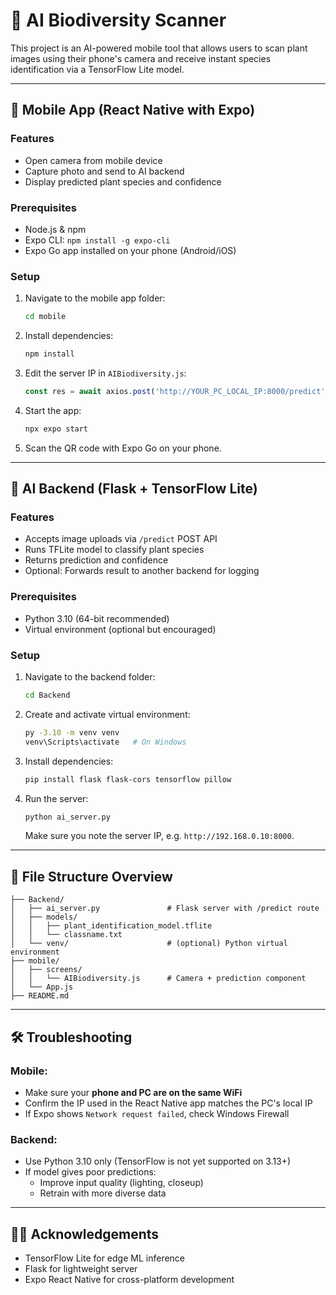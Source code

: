 # 🌿 AI Biodiversity Scanner

This project is an AI-powered mobile tool that allows users to scan plant images using their phone's camera and receive instant species identification via a TensorFlow Lite model.

---

## 📱 Mobile App (React Native with Expo)

### Features
- Open camera from mobile device
- Capture photo and send to AI backend
- Display predicted plant species and confidence

### Prerequisites
- Node.js & npm
- Expo CLI: `npm install -g expo-cli`
- Expo Go app installed on your phone (Android/iOS)

### Setup

1. Navigate to the mobile app folder:

   ```bash
   cd mobile
   ```

2. Install dependencies:

   ```bash
   npm install
   ```

3. Edit the server IP in `AIBiodiversity.js`:

   ```js
   const res = await axios.post('http://YOUR_PC_LOCAL_IP:8000/predict', formData, {
   ```

4. Start the app:

   ```bash
   npx expo start
   ```

5. Scan the QR code with Expo Go on your phone.

---

## 🧠 AI Backend (Flask + TensorFlow Lite)

### Features
- Accepts image uploads via `/predict` POST API
- Runs TFLite model to classify plant species
- Returns prediction and confidence
- Optional: Forwards result to another backend for logging

### Prerequisites
- Python 3.10 (64-bit recommended)
- Virtual environment (optional but encouraged)

### Setup

1. Navigate to the backend folder:

   ```bash
   cd Backend
   ```

2. Create and activate virtual environment:

   ```bash
   py -3.10 -m venv venv
   venv\Scripts\activate   # On Windows
   ```

3. Install dependencies:

   ```bash
   pip install flask flask-cors tensorflow pillow
   ```

4. Run the server:

   ```bash
   python ai_server.py
   ```

   Make sure you note the server IP, e.g. `http://192.168.0.10:8000`.

---

## 📁 File Structure Overview

```
├── Backend/
│   ├── ai_server.py               # Flask server with /predict route
│   ├── models/
│   │   ├── plant_identification_model.tflite
│   │   └── classname.txt
│   └── venv/                      # (optional) Python virtual environment
├── mobile/
│   ├── screens/
│   │   └── AIBiodiversity.js      # Camera + prediction component
│   └── App.js
├── README.md
```

---

## 🛠 Troubleshooting

### Mobile:
- Make sure your **phone and PC are on the same WiFi**
- Confirm the IP used in the React Native app matches the PC's local IP
- If Expo shows `Network request failed`, check Windows Firewall

### Backend:
- Use Python 3.10 only (TensorFlow is not yet supported on 3.13+)
- If model gives poor predictions:
  - Improve input quality (lighting, closeup)
  - Retrain with more diverse data

---

## 👨‍🔬 Acknowledgements

- TensorFlow Lite for edge ML inference
- Flask for lightweight server
- Expo React Native for cross-platform development
